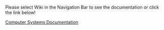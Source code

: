 Please select Wiki in the Navigation Bar to see the documentation or click the link below!

[Computer Systems Documentation](https://github.com/NicolasPietropaolo/Technical-Writing-Sample/wiki/Computers-Systems%E2%80%90-Simple-Sample-Documentation)
